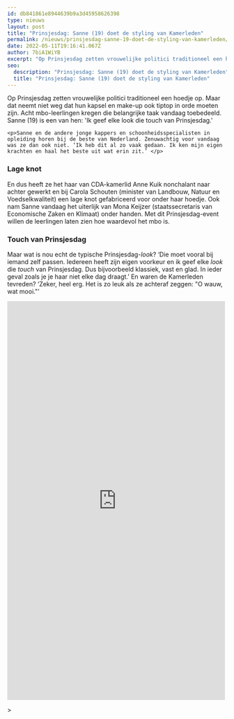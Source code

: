 ```yaml
---
id: db841861e8944639b9a3d45958626398
type: nieuws
layout: post
title: "Prinsjesdag: Sanne (19) doet de styling van Kamerleden"
permalink: /nieuws/prinsjesdag-sanne-19-doet-de-styling-van-kamerleden/
date: 2022-05-11T19:16:41.067Z
author: 7biA1WiYB
excerpt: "Op Prinsjesdag zetten vrouwelijke politici traditioneel een hoedje op. Maar dat neemt niet weg dat hun kapsel en make-up ook tiptop in orde moeten zijn. Acht mbo-leerlingen kregen die belangrijke taak vandaag toebedeeld. Sanne (19) is een van hen: 'Ik geef elke look die touch van Prinsjesdag.'  "
seo:
  description: "Prinsjesdag: Sanne (19) doet de styling van Kamerleden"
  title: "Prinsjesdag: Sanne (19) doet de styling van Kamerleden"
---
```

Op Prinsjesdag zetten vrouwelijke politici traditioneel een hoedje op. Maar dat neemt niet weg dat hun kapsel en make-up ook tiptop in orde moeten zijn. Acht mbo-leerlingen kregen die belangrijke taak vandaag toebedeeld. Sanne (19) is een van hen: 'Ik geef elke look die touch van Prinsjesdag.'  

    <p>Sanne en de andere jonge kappers en schoonheidsspecialisten in opleiding horen bij de beste van Nederland. Zenuwachtig voor vandaag was ze dan ook niet. ‘Ik heb dit al zo vaak gedaan. Ik ken mijn eigen krachten en haal het beste uit wat erin zit.’ </p>
<h3>Lage knot</h3>
<p>En dus heeft ze het haar van CDA-kamerlid Anne Kuik nonchalant naar achter gewerkt en bij Carola Schouten (minister van Landbouw, Natuur en Voedselkwaliteit) een lage knot gefabriceerd voor onder haar hoedje. Ook nam Sanne vandaag het uiterlijk van Mona Keijzer (staatssecretaris van Economische Zaken en Klimaat) onder handen. Met dit Prinsjesdag-event willen de leerlingen laten zien hoe waardevol het mbo is. </p>
<h3>Touch van Prinsjesdag</h3>
<p>Maar wat is nou echt de typische Prinsjesdag-<em>look</em>? ‘Die moet vooral bij iemand zelf passen. Iedereen heeft zijn eigen voorkeur en ik geef elke <em>look</em> die <em>touch</em> van Prinsjesdag. Dus bijvoorbeeld klassiek, vast en glad. In ieder geval zoals je je haar niet elke dag draagt.’ En waren de Kamerleden tevreden? ‘Zeker, heel erg. Het is zo leuk als ze achteraf zeggen: "O wauw, wat mooi."’</p>
<p><iframe allow="encrypted-media" allowtransparency="true" frameborder="0" height="916" scrolling="no" src="https://www.facebook.com/plugins/post.php?href=https%3A%2F%2Fwww.facebook.com%2Fsanneteamnl%2Fposts%2F608573286211430&amp;width=500" width="500"></iframe></p><p>&gt;</p>  
